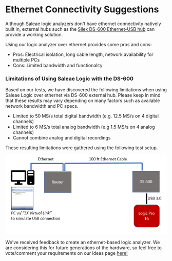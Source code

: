 # Ethernet Connectivity Suggestions

Although Saleae logic analyzers don't have ethernet connectivity natively built in, external hubs such as the [Silex DS-600 Ethernet-USB hub](https://www.silextechnology.com/connectivity-solutions/device-connectivity/ds-600) can provide a working solution.

Using our logic analyzer over ethernet provides some pros and cons:

* Pros: Electrical isolation, long cable length, network availability for multiple PCs
* Cons: Limited bandwidth and functionality

### Limitations of Using Saleae Logic with the DS-600

Based on our tests, we have discovered the following limitations when using Saleae Logic over ethernet via DS-600 external hub. Please keep in mind that these results may vary depending on many factors such as available network bandwidth and PC specs.

* Limited to 50 MS/s total digital bandwidth \(e.g. 12.5 MS/s on 4 digital channels\)
* Limited to 6 MS/s total analog bandwidth \(e.g 1.5 MS/s on 4 analog channels\)
* Cannot combine analog and digital recordings

These resulting limitations were gathered using the following test setup.

![Test Setup with DS-600 Ethernet-USB Hub](../../.gitbook/assets/ethernet-usb.png)

We've received feedback to create an ethernet-based logic analyzer. We are considering this for future generations of the hardware, so feel free to vote/comment your requirements on our ideas page [here!](https://ideas.saleae.com/ideas/SALEAE-I-174#1)



